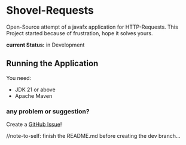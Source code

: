 # Shovel-Requests
Open-Source attempt of a javafx application for HTTP-Requests.
This Project started because of frustration, hope it solves yours.

**current Status:** in Development

## Running the Application
You need:
* JDK 21 or above
* Apache Maven

### any problem or suggestion?
Create a [GitHub Issue](https://github.com/OneRelax/Shovel-Requests/issues)!

//note-to-self: finish the README.md before creating the dev branch...